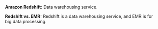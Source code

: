 **Amazon Redshift:** Data warehousing service.


**Redshift vs. EMR:** Redshift is a data warehousing service, and EMR is for big data processing.